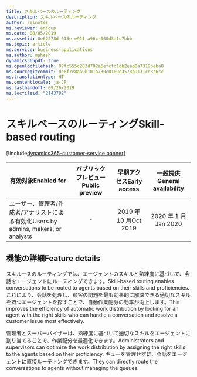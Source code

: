 ```yaml
---
title: スキルベースのルーティング
description: スキルベースのルーティング
author: relnotes
ms.reviewer: anjgup
ms.date: 08/05/2019
ms.assetid: 0e62278d-615e-e911-a96c-000d3a1c7bbb
ms.topic: article
ms.service: business-applications
ms.author: mahesh
dynamics365pdf: true
ms.openlocfilehash: 02fc555c203d702a6efcfc1db2ead0a7319beba8
ms.sourcegitcommit: de6f7e8aa90101a730c0109e3578b9131cd3c6cc
ms.translationtype: HT
ms.contentlocale: ja-JP
ms.lasthandoff: 09/26/2019
ms.locfileid: "2143792"
---
```

# <a name="skill-based-routing"></a><span data-ttu-id="9fc8e-103">スキルベースのルーティング</span><span class="sxs-lookup"><span data-stu-id="9fc8e-103">Skill-based routing</span></span>
[!include[dynamics365-customer-service banner](../includes/dynamics365-customer-service.md)]

| <span data-ttu-id="9fc8e-104">有効対象</span><span class="sxs-lookup"><span data-stu-id="9fc8e-104">Enabled for</span></span>    |  <span data-ttu-id="9fc8e-105">パブリック プレビュー</span><span class="sxs-lookup"><span data-stu-id="9fc8e-105">Public preview</span></span> | <span data-ttu-id="9fc8e-106">早期アクセス</span><span class="sxs-lookup"><span data-stu-id="9fc8e-106">Early access</span></span> | <span data-ttu-id="9fc8e-107">一般提供</span><span class="sxs-lookup"><span data-stu-id="9fc8e-107">General availability</span></span> | 
| ---------- | :----------: |:----------: |:----------: |
|<span data-ttu-id="9fc8e-108">ユーザー、管理者/作成者/アナリストによる有効化</span><span class="sxs-lookup"><span data-stu-id="9fc8e-108">Users by admins, makers, or analysts</span></span>|-|<span data-ttu-id="9fc8e-109">2019 年 10 月</span><span class="sxs-lookup"><span data-stu-id="9fc8e-109">Oct 2019</span></span>| <span data-ttu-id="9fc8e-110">2020 年 1 月</span><span class="sxs-lookup"><span data-stu-id="9fc8e-110">Jan 2020</span></span>|






## <a name="feature-details"></a><span data-ttu-id="9fc8e-111">機能の詳細</span><span class="sxs-lookup"><span data-stu-id="9fc8e-111">Feature details</span></span>
<!--feature detail start -->
<span data-ttu-id="9fc8e-112">スキルースのルーティングでは、エージェントのスキルと熟練度に基づいて、会話をエージェントにルーティングできます。</span><span class="sxs-lookup"><span data-stu-id="9fc8e-112">Skill-based routing enables conversations to be routed to agents based on their skills and proficiencies.</span></span> <span data-ttu-id="9fc8e-113">これにより、会話を処理し、顧客の問題を最も効果的に解決できる適切なスキルを持つエージェントを探すことで、自動作業配分の効率が向上します。</span><span class="sxs-lookup"><span data-stu-id="9fc8e-113">This improves the efficiency of automatic work distribution by looking for an agent with the right skills who can handle a conversation and resolve a customer issue most effectively.</span></span>  

<span data-ttu-id="9fc8e-114">管理者とスーパーバイザーは、熟練度に基づいて適切なスキルをエージェントに割り当てることで、作業配分を最適化できます。</span><span class="sxs-lookup"><span data-stu-id="9fc8e-114">Administrators and supervisors can optimize the work distribution by assigning the right skills to the agents based on their proficiency.</span></span> <span data-ttu-id="9fc8e-115">キューを管理せずに、会話をエージェントに直接ルーティングできます。</span><span class="sxs-lookup"><span data-stu-id="9fc8e-115">They can directly route the conversations to agents without managing the queues.</span></span>
<!--feature detail end -->











